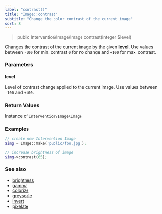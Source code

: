 ```yaml
---
label: "contrast()"
title: "Image::contrast"
subtitle: "Change the color contrast of the current image"
sort: 8
---
```


> public Intervention\Image\Image contrast(integer $level)

Changes the contrast of the current image by the given **level**. Use values between ```-100``` for min. contrast ```0``` for no change and ```+100``` for max. contrast.

### Parameters

#### level
Level of contrast change applied to the current image. Use values between `-100` and `+100`.

### Return Values
Instance of `Intervention\Image\Image`

### Examples

```php
// create new Intervention Image
$img = Image::make('public/foo.jpg');

// increase brightness of image
$img->contrast(65);
```

### See also

- [brightness](/v2/api/brightness)
- [gamma](/v2/api/gamma)
- [colorize](/v2/api/colorize)
- [greyscale](/v2/api/greyscale)
- [invert](/v2/api/invert)
- [pixelate](/v2/api/pixelate)
